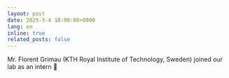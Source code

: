 ```yaml
---
layout: post
date: 2025-3-4 10:00:00+0900
lang: en
inline: true
related_posts: false
---
```


Mr. Florent Grimau (KTH Royal Institute of Technology, Sweden) joined our lab as an intern 🚀

